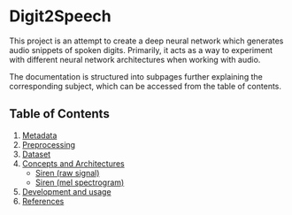 # Digit2Speech

This project is an attempt to create a deep neural network which generates audio snippets of spoken digits. Primarily, it acts as a way to experiment with different neural network architectures when working with audio.

The documentation is structured into subpages further explaining the corresponding subject, which can be accessed from the table of contents.

## Table of Contents

1. [Metadata](Docu/metadata.md)
2. [Preprocessing](Docu/preprocessing.md)
3. [Dataset](Docu/dataset.md)
4. [Concepts and Architectures](Docu/concepts-and-architectures.md)
   - [Siren (raw signal)](Docu/concepts-and-architectures.md#siren_signal)
   - [Siren (mel spectrogram)](Docu/concepts-and-architectures.md#siren_mel)
5. [Development and usage](Docu/development-and-usage.md)
6. [References](Docu/references.md)
